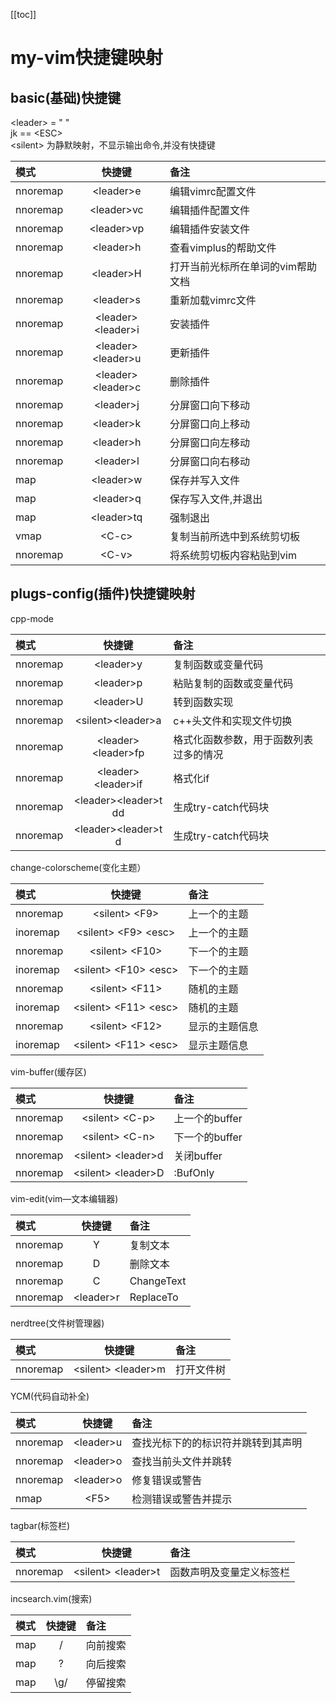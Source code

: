 [[toc]]

# my-vim快捷键映射

## basic(基础)快捷键

\<leader> = " "  
jk == \<ESC>  
\<silent> 为静默映射，不显示输出命令,并没有快捷键

| 模式    | 快捷键    | 备注    |
|:-------------- | :-------------: | :-------------- |
| nnoremap   | \<leader>e | 编辑vimrc配置文件|
| nnoremap   | \<leader>vc| 编辑插件配置文件|
| nnoremap   | \<leader>vp| 编辑插件安装文件|
| nnoremap   | \<leader>h| 查看vimplus的帮助文件|
| nnoremap   | \<leader>H| 打开当前光标所在单词的vim帮助文档|
| nnoremap   | \<leader>s| 重新加载vimrc文件|
| nnoremap   | \<leader>\<leader>i| 安装插件|
| nnoremap   | \<leader>\<leader>u| 更新插件|
| nnoremap   | \<leader>\<leader>c| 删除插件|
| nnoremap   | \<leader>j| 分屏窗口向下移动|
| nnoremap   | \<leader>k| 分屏窗口向上移动|
| nnoremap   | \<leader>h| 分屏窗口向左移动|
| nnoremap   | \<leader>l| 分屏窗口向右移动|
| map   | \<leader>w| 保存并写入文件|
| map   | \<leader>q| 保存写入文件,并退出|
| map   | \<leader>tq| 强制退出|
| vmap    | \<C-c> | 复制当前所选中到系统剪切板|
| nnoremap   | \<C-v>| 将系统剪切板内容粘贴到vim|

## plugs-config(插件)快捷键映射

cpp-mode

| 模式    | 快捷键    | 备注    |
|:-------------- | :-------------: | :-------------- |
| nnoremap   | \<leader>y| 复制函数或变量代码|
| nnoremap   | \<leader>p| 粘贴复制的函数或变量代码|
| nnoremap   | \<leader>U| 转到函数实现|
| nnoremap   | \<silent>\<leader>a| c++头文件和实现文件切换|
| nnoremap   | \<leader>\<leader>fp| 格式化函数参数，用于函数列表过多的情况|
| nnoremap   | \<leader>\<leader>if| 格式化if|
| nnoremap   | \<leader>\<leader>t dd| 生成try-catch代码块|
| nnoremap   | \<leader>\<leader>t d| 生成try-catch代码块|

change-colorscheme(变化主题）

| 模式    | 快捷键    | 备注    |
|:-------------- | :-------------: | :-------------- |
| nnoremap   | \<silent> \<F9>| 上一个的主题|
| inoremap   | \<silent> \<F9> \<esc>| 上一个的主题|
| nnoremap   | \<silent> \<F10>| 下一个的主题|
| inoremap   | \<silent> \<F10> \<esc>| 下一个的主题|
| nnoremap   | \<silent> \<F11>| 随机的主题|
| inoremap   | \<silent> \<F11> \<esc>| 随机的主题|
| nnoremap   | \<silent> \<F12>| 显示的主题信息|
| inoremap   | \<silent> \<F11> \<esc>| 显示主题信息|

vim-buffer(缓存区)

| 模式    | 快捷键    | 备注    |
|:-------------- | :-------------: | :-------------- |
| nnoremap   | \<silent> \<C-p>| 上一个的buffer|
| nnoremap   | \<silent> \<C-n>| 下一个的buffer|
| nnoremap   | \<silent> \<leader>d| 关闭buffer|
| nnoremap   | \<silent> \<leader>D| :BufOnly|

vim-edit(vim—文本编辑器)

| 模式    | 快捷键    | 备注    |
|:-------------- | :-------------: | :-------------- |
| nnoremap   | Y| 复制文本|
| nnoremap   | D| 删除文本|
| nnoremap   | C| ChangeText|
| nnoremap   | \<leader>r| ReplaceTo<space>|

nerdtree(文件树管理器)

| 模式    | 快捷键    | 备注    |
|:-------------- | :-------------: | :-------------- |
| nnoremap   | \<silent> \<leader>m| 打开文件树|

YCM(代码自动补全)

| 模式    | 快捷键    | 备注    |
|:-------------- | :-------------: | :-------------- |
| nnoremap   |  \<leader>u| 查找光标下的的标识符并跳转到其声明|
| nnoremap   |  \<leader>o| 查找当前头文件并跳转|
| nnoremap   |  \<leader>o| 修复错误或警告|
| nmap   |  \<F5>| 检测错误或警告并提示|

tagbar(标签栏)

| 模式    | 快捷键    | 备注    |
|:-------------- | :-------------: | :-------------- |
| nnoremap   | \<silent> \<leader>t| 函数声明及变量定义标签栏|

incsearch.vim(搜索)

| 模式    | 快捷键    | 备注    |
|:-------------- | :-------------: | :-------------- |
| map   | \/| 向前搜索|
| map   | \?| 向后搜索|
| map   | \g/| 停留搜索|



 

